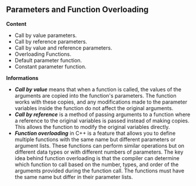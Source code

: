 ## Parameters and Function Overloading

**Content**
- Call by value parameters.
- Call by reference parameters.
- Call by value and reference parameters.
- Overloading Functions.
- Default parameter function.
- Constant parameter function.

**Informations**

- ***Call by value*** means that when a function is called, the values of the arguments are copied into the function's parameters. The function works with these copies, and any modifications made to the parameter variables inside the function do not affect the original arguments.
- ***Call by reference*** is a method of passing arguments to a function where a reference to the original variables is passed instead of making copies. This allows the function to modify the original variables directly.
- ***Function overloading*** in C++ is a feature that allows you to define multiple functions with the same name but different parameters or argument lists. These functions can perform similar operations but on different data types or with different numbers of parameters. The key idea behind function overloading is that the compiler can determine which function to call based on the number, types, and order of the arguments provided during the function call. The functions must have the same name but differ in their parameter lists.

